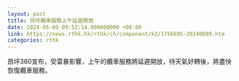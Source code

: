```yaml
---
layout: post
title: 昂坪纜車服務上午延遲開放
date: 2024-06-09 09:52:14.000000000 +08:00
link: https://news.rthk.hk/rthk/ch/component/k2/1756695-20240609.htm
categories: rthk
---
```


昂坪360宣布，受雷暴影響，上午的纜車服務將延遲開放，待天氣好轉後，將盡快恢復纜車服務。

